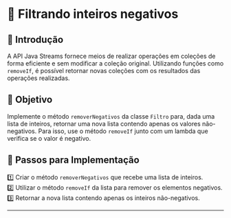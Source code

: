 # 📌 Filtrando inteiros negativos

## 📝 Introdução
A API Java Streams fornece meios de realizar operações em coleções de forma eficiente e sem modificar a coleção original. Utilizando funções como `removeIf`, é possível retornar novas coleções com os resultados das operações realizadas.

## 🎯 Objetivo
Implemente o método `removerNegativos` da classe `Filtro` para, dada uma lista de inteiros, retornar uma nova lista contendo apenas os valores não-negativos. Para isso, use o método `removeIf` junto com um lambda que verifica se o valor é negativo.

## 🔧 Passos para Implementação
1️⃣ Criar o método `removerNegativos` que recebe uma lista de inteiros.  
2️⃣ Utilizar o método `removeIf` da lista para remover os elementos negativos.  
3️⃣ Retornar a nova lista contendo apenas os inteiros não-negativos.

---
